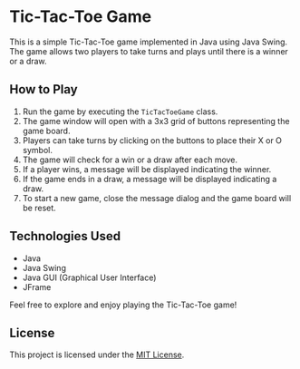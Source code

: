 # Tic-Tac-Toe Game

This is a simple Tic-Tac-Toe game implemented in Java using Java Swing. The game allows two players to take turns and plays until there is a winner or a draw.

## How to Play

1. Run the game by executing the `TicTacToeGame` class.
2. The game window will open with a 3x3 grid of buttons representing the game board.
3. Players can take turns by clicking on the buttons to place their X or O symbol.
4. The game will check for a win or a draw after each move.
5. If a player wins, a message will be displayed indicating the winner.
6. If the game ends in a draw, a message will be displayed indicating a draw.
7. To start a new game, close the message dialog and the game board will be reset.

## Technologies Used

- Java
- Java Swing
- Java GUI (Graphical User Interface)
- JFrame

Feel free to explore and enjoy playing the Tic-Tac-Toe game!

## License

This project is licensed under the [MIT License](LICENSE).

